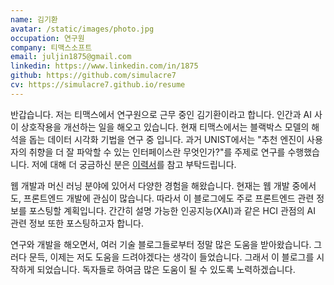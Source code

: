 ```yaml
---
name: 김기환
avatar: /static/images/photo.jpg
occupation: 연구원
company: 티맥스소프트
email: juljin1875@gmail.com
linkedin: https://www.linkedin.com/in/1875
github: https://github.com/simulacre7
cv: https://simulacre7.github.io/resume
---
```


반갑습니다. 저는 티맥스에서 연구원으로 근무 중인 김기환이라고 합니다.
인간과 AI 사이 상호작용을 개선하는 일을 해오고 있습니다.
현재 티맥스에서는 블랙박스 모델의 해석을 돕는 데이터 시각화 기법을 연구 중 입니다.
과거 UNIST에서는 "추천 엔진이 사용자의 취향을 더 잘 파악할 수 있는 인터페이스란 무엇인가?"를 주제로 연구를 수행했습니다.
저에 대해 더 궁금하신 분은 [이력서](https://simulacre7.github.io/resume)를 참고 부탁드립니다.

웹 개발과 머신 러닝 분야에 있어서 다양한 경험을 해왔습니다.
현재는 웹 개발 중에서도, 프론트엔드 개발에 관심이 많습니다.
따라서 이 블로그에도 주로 프론트엔드 관련 정보를 포스팅할 계획입니다.
간간히 설명 가능한 인공지능(XAI)과 같은 HCI 관점의 AI 관련 정보 또한 포스팅하고자 합니다.

연구와 개발을 해오면서, 여러 기술 블로그들로부터 정말 많은 도움을 받아왔습니다.
그러다 문득, 이제는 저도 도움을 드려야겠다는 생각이 들었습니다.
그래서 이 블로그를 시작하게 되었습니다.
독자들로 하여금 많은 도움이 될 수 있도록 노력하겠습니다.
